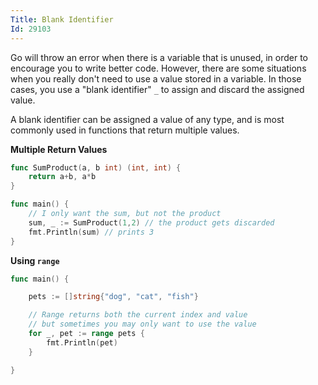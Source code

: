 ```yaml
---
Title: Blank Identifier
Id: 29103
---
```

Go will throw an error when there is a variable that is unused, in order to encourage you to write better code. However, there are some situations when you really don't need to use a value stored in a variable. In those cases, you use a "blank identifier" `_` to assign and discard the assigned value.

A blank identifier can be assigned a value of any type, and is most commonly used in functions that return multiple values.

**Multiple Return Values**

```go
func SumProduct(a, b int) (int, int) {
    return a+b, a*b
}

func main() {
    // I only want the sum, but not the product
    sum, _ := SumProduct(1,2) // the product gets discarded
    fmt.Println(sum) // prints 3
}
```

**Using `range`**

```go
func main() {

    pets := []string{"dog", "cat", "fish"}

    // Range returns both the current index and value
    // but sometimes you may only want to use the value
    for _, pet := range pets {
        fmt.Println(pet)
    }

}
```

